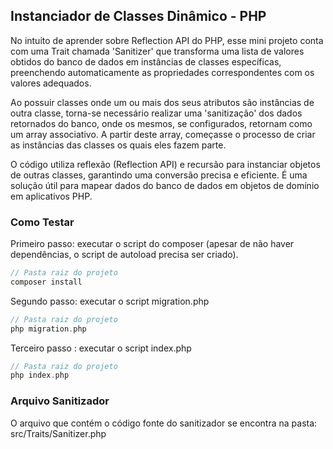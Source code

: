 ## Instanciador de Classes Dinâmico - PHP

No intuito de aprender sobre Reflection API do PHP, esse mini projeto conta com uma Trait chamada 'Sanitizer' que transforma uma lista de valores obtidos do banco de dados em instâncias de classes específicas, preenchendo automaticamente as propriedades correspondentes com os valores adequados.

Ao possuir classes onde um ou mais dos seus atributos são instâncias de outra classe, torna-se necessário realizar uma 'sanitização' dos dados retornados do banco, onde os mesmos, se configurados, retornam como um array associativo. A partir deste array, começasse o processo de criar as instâncias das classes os quais eles fazem parte.


O código utiliza reflexão (Reflection API) e recursão para instanciar objetos de outras classes, garantindo uma conversão precisa e eficiente. É uma solução útil para mapear dados do banco de dados em objetos de domínio em aplicativos PHP.

### Como Testar

Primeiro passo: executar o script do composer (apesar de não haver dependências, o script de autoload precisa ser criado).
~~~php
// Pasta raiz do projeto
composer install
~~~

Segundo passo: executar o script migration.php
~~~php
// Pasta raiz do projeto
php migration.php
~~~

Terceiro passo : executar o script index.php
~~~php
// Pasta raiz do projeto
php index.php
~~~

### Arquivo Sanitizador
O arquivo que contém o código fonte do sanitizador se encontra na pasta: src/Traits/Sanitizer.php
